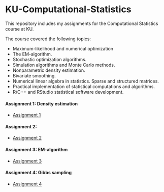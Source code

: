 # KU-Computational-Statistics
This repository includes my assignments for the Computational Statistics course at KU.

The course covered the following topics:

- Maximum-likelihood and numerical optimization
- The EM-algorithm.
- Stochastic optimization algorithms.
- Simulation algorithms and Monte Carlo methods.
- Nonparametric density estimation.
- Bivariate smoothing.
- Numerical linear algebra in statistics. Sparse and structured matrices.
- Practical implementation of statistical computations and algorithms.
- R/C++ and RStudio statistical software development.

#### Assignment 1: Density estimation

- [Assignment 1](https://github.com/polospeter/KU-Computational-Statistics-course/blob/main/Assignment%201/Assignment%201A%20-%20Density%20estimation.R)

#### Assignment 2:

- [Assignment 2](https://github.com/polospeter/KU-Computational-Statistics-course/blob/main/Assignment%202/Assignment%202A%20-%20Rejection%20sampling.R)

#### Assignment 3: EM-algorithm

- [Assignment 3](https://github.com/polospeter/KU-Computational-Statistics-course/blob/main/Assignment%203/Assignment%203B%20-%20EM%20algorithm.R)

#### Assignment 4: Gibbs sampling

- [Assignment 4](https://github.com/polospeter/KU-Computational-Statistics-course/blob/main/Assignment%204/Assignment%204B%20-%20Gibbs%20sampling.R)

